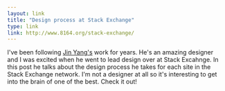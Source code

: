```yaml
---
layout: link
title: "Design process at Stack Exchange"
type: link
link: http://www.8164.org/stack-exchange/
---
```


I've been following [Jin Yang's](http://www.8164.org/about/) work for years. He's an amazing designer and I was excited when he went to lead design over at Stack Excahnge. In this post he talks about the design process he takes for each site in the Stack Exchange network. I'm not a designer at all so it's interesting to get into the brain of one of the best. Check it out!